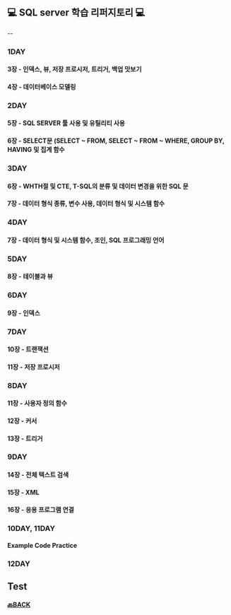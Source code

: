 ## 💻 SQL server 학습 리퍼지토리 💻
--
### 1DAY
#### 3장 - 인덱스, 뷰, 저장 프로시저, 트리거, 백업 맛보기
#### 4장 - 데이터베이스 모델링

### 2DAY

#### 5장 - SQL SERVER 툴 사용 및 유틸리티 사용
#### 6장 - SELECT문 (SELECT ~ FROM, SELECT ~ FROM ~ WHERE, GROUP BY, HAVING 및 집계 함수 

### 3DAY 

#### 6장 - WHTH절 및 CTE, T-SQL의 분류  및 데이터 변경을 위한 SQL 문 
#### 7장 - 데이터 형식 종류, 변수 사용, 데이터 형식 및 시스템 함수 

### 4DAY 

#### 7장 - 데이터 형식 및 시스템 함수, 조인, SQL 프로그래밍 언어

### 5DAY 

#### 8장 - 테이블과 뷰 

### 6DAY 

#### 9장 - 인덱스

### 7DAY

#### 10장 - 트랜잭션 
#### 11장 - 저장 프로시저 

### 8DAY 

#### 11장 - 사용자 정의 함수
#### 12장 - 커서
#### 13장 - 트리거 

### 9DAY

#### 14장 - 전체 텍스트 검색
#### 15장 - XML
#### 16장 - 응용 프로그램 연결

### 10DAY, 11DAY

#### Example Code Practice 

### 12DAY

## Test


#### [🔙BACK](https://github.com/XOXOT?tab=repositories)

